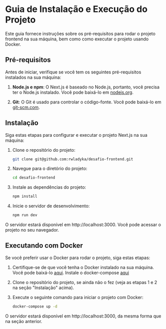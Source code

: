 # Guia de Instalação e Execução do Projeto

Este guia fornece instruções sobre os pré-requisitos para rodar o projeto frontend na sua máquina, bem como como executar o projeto usando Docker.

## Pré-requisitos

Antes de iniciar, verifique se você tem os seguintes pré-requisitos instalados na sua máquina:

1. **Node.js e npm**: O Next.js é baseado no Node.js, portanto, você precisa ter o Node.js instalado. Você pode baixá-lo em [nodejs.org](https://nodejs.org/).

2. **Git**: O Git é usado para controlar o código-fonte. Você pode baixá-lo em [git-scm.com](https://git-scm.com/).

## Instalação

Siga estas etapas para configurar e executar o projeto Next.js na sua máquina:

1. Clone o repositório do projeto:

   ```bash
   git clone git@github.com:rwladyka/desafio-frontend.git
   ```

2. Navegue para o diretório do projeto:

    ```bash
    cd desafio-frontend
    ```

3. Instale as dependências do projeto:

    ```bash
    npm install
    ```

4. Inicie o servidor de desenvolvimento:

    ```bash
    npm run dev
    ```

O servidor estará disponível em http://localhost:3000. Você pode acessar o projeto no seu navegador.

## Executando com Docker

Se você preferir usar o Docker para rodar o projeto, siga estas etapas:

1. Certifique-se de que você tenha o Docker instalado na sua máquina. Você pode baixá-lo [aqui](https://docs.docker.com/compose/install/). Instale o docker-compose [aqui](https://docs.docker.com/compose/install/)

2. Clone o repositório do projeto, se ainda não o fez (veja as etapas 1 e 2 na seção "Instalação" acima).

3. Execute o seguinte comando para iniciar o projeto com Docker:

    ```bash
    docker-compose up -d
    ```

O servidor estará disponível em http://localhost:3000, da mesma forma que na seção anterior.